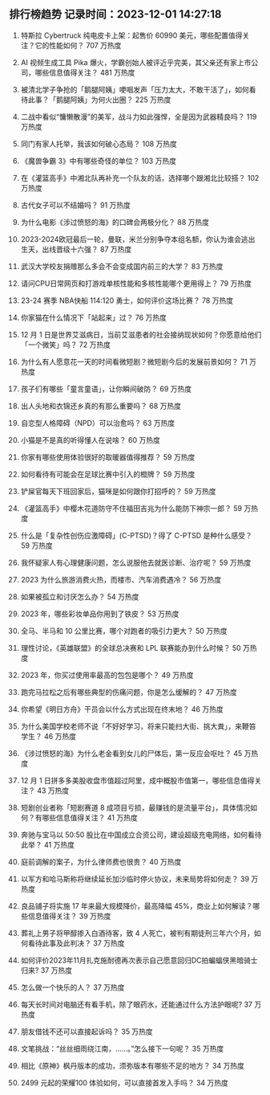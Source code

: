 
## 排行榜趋势 记录时间：2023-12-01 14:27:18
  
  1. 特斯拉 Cybertruck 纯电皮卡上架：起售价 60990 美元，哪些配置值得关注？它的性能如何？ 707 万热度
    
  2. AI 视频生成工具 Pika 爆火，学霸创始人被评近乎完美，其父亲还有家上市公司，哪些信息值得关注？ 481 万热度
    
  3. 被清北学子争抢的「鹅腿阿姨」哽咽发声「压力太大，不敢干活了」，如何看待此事？「鹅腿阿姨」为何火出圈？ 225 万热度
    
  4. 二战中看似“慵懒散漫”的美军，战斗力如此强悍，全是因为武器精良吗？ 119 万热度
    
  5. 同门有家人托举，我该如何破心态局？ 108 万热度
    
  6. 《魔兽争霸 3》中有哪些奇怪的单位？ 103 万热度
    
  7. 在《灌篮高手》中湘北队再补充一个队友的话，选择哪个跟湘北比较搭？ 102 万热度
    
  8. 古代女子可以不结婚吗？ 91 万热度
    
  9. 为什么电影《涉过愤怒的海》的口碑会两极分化？ 88 万热度
    
  10. 2023-2024欧冠最后一轮，曼联，米兰分别争夺本组名额，你认为谁会逃出生天，出线晋级十六强？ 87 万热度
    
  11. 武汉大学校友捐赠那么多会不会变成国内前三的大学？ 83 万热度
    
  12. 请问CPU日常网页和打游戏单核性能和多核性能哪个更用得上？ 79 万热度
    
  13. 23-24 赛季 NBA快船 114:120 勇士，如何评价这场比赛？ 78 万热度
    
  14. 你家猫在什么情况下「站起来」过？ 76 万热度
    
  15. 12 月 1 日是世界艾滋病日，当前艾滋患者的社会接纳现状如何？你愿意给他们「一个微笑」吗？ 72 万热度
    
  16. 为什么有人愿意花一天的时间看微短剧？微短剧今后的发展前景如何？ 71 万热度
    
  17. 孩子们有哪些「童言童语」，让你瞬间破防？ 69 万热度
    
  18. 出人头地和衣锦还乡真的有那么重要吗？ 68 万热度
    
  19. 自恋型人格障碍（NPD）可以治愈吗？ 63 万热度
    
  20. 小猫是不是真的听得懂人在说啥？ 60 万热度
    
  21. 你家有哪些使用体验很好的取暖器值得推荐？ 59 万热度
    
  22. 如何看待有可能会在足球比赛中引入的橙牌？ 59 万热度
    
  23. 铲屎官每天下班回家后，猫咪是如何跟你打招呼的？ 59 万热度
    
  24. 《灌篮高手》中樱木花道防守不住福田吉兆为什么能防下神宗一郎？ 59 万热度
    
  25. 什么是「复杂性创伤应激障碍」(C-PTSD)？得了 C-PTSD 是种什么感受？ 59 万热度
    
  26. 我怀疑家人有心理健康问题，怎么说服他去就医诊断、治疗呢？ 59 万热度
    
  27. 2023 为什么旅游消费火热，而楼市、汽车消费遇冷？ 56 万热度
    
  28. 如果被孤立和讨厌怎么办？ 54 万热度
    
  29. 2023 年，哪些彩妆单品你用到了铁皮？ 53 万热度
    
  30. 全马、半马和 10 公里比赛，哪个对跑者的吸引力更大？ 50 万热度
    
  31. 理性讨论，《英雄联盟》的全球总决赛和 LPL 联赛能办到什么时候？ 50 万热度
    
  32. 2023 年，你买过使用率最高的包包是哪个？ 49 万热度
    
  33. 跑完马拉松之后有哪些典型的伤痛问题，你是怎么缓解的？ 47 万热度
    
  34. 你希望《明日方舟》干员会以什么方式出现在终末地？ 46 万热度
    
  35. 为什么美国学校老师不说「不好好学习，将来只能扫大街、挑大粪」，来鞭笞学生？ 46 万热度
    
  36. 《涉过愤怒的海》为什么老金看到女儿的尸体后，第一反应会呕吐？ 45 万热度
    
  37. 12 月 1 日拼多多美股收盘市值超过阿里，成中概股市值第一，哪些信息值得关注？ 43 万热度
    
  38. 短剧创业者称「短剧赛道 8 成项目亏损，最赚钱的是流量平台」，具体情况如何？有哪些信息值得关注？ 41 万热度
    
  39. 奔驰与宝马以 50:50 股比在中国成立合资公司，建设超级充电网络，如何看待此举？ 41 万热度
    
  40. 庭前调解的案子，为什么律师费也很贵？ 40 万热度
    
  41. 以军方和哈马斯称将继续延长加沙临时停火协议，未来局势将如何走？ 39 万热度
    
  42. 良品铺子将实施 17 年来最大规模降价，最高降幅 45%，商业上如何解读？哪些信息值得关注？ 39 万热度
    
  43. 葬礼上男子将甲醇掺入白酒待客，致 4 人死亡，被判有期徒刑三年六个月，如何看待此事及此判决？ 37 万热度
    
  44. 如何评价2023年11月扎克施耐德再次表示自己愿意回归DC拍蝙蝠侠黑暗骑士归来? 37 万热度
    
  45. 怎么做一个快乐的人？ 37 万热度
    
  46. 每天长时间对电脑还有看手机，除了眼药水，还能通过什么方法护眼呢? 37 万热度
    
  47. 朋友借钱不还可以直接起诉吗？ 35 万热度
    
  48. 文笔挑战：“丝丝细雨绕江南，……。”怎么接下一句呢？ 35 万热度
    
  49. 相比《原神》枫丹版本的成功，须弥版本有哪些不足的地方？ 34 万热度
    
  50. 2499 元起的荣耀100 体验如何，可以直接首发入手吗？ 34 万热度
    